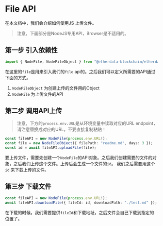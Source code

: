# File API

在本文档中，我们会介绍如何使用JS 上传文件。

> 注意，下面部分是NodeJS专用API，Browser是不适用的。

## 第一步 引入依赖性

```typescript
import { NodeFile, NodeFileObject } from "@etherdata-blockchain/etherdata-sdk-file-node";
```

在这里的`file`是用来引入我们的`file` api的。之后我们可以定义所需要的API通过下面的方式。

1. `NodeFileObject` 为创建上传的文件用的Object
2. `NodeFile` 为上传文件的API

## 第二步 调用API上传

> 注意，下方的`process.env.URL`是从环境变量中读取对应的URL endpoint，请注意替换成对应的URL，不要直接复制粘贴！

```typescript
const fileAPI = new NodeFile(process.env.URL!);
const file = new NodeFileObject({ filePath: "readme.md", days: 3 });
const id = await fileAPI.uploadFile(file);
```

要上传文件，需要先创建一个`NodeFile`的API对象。之后我们创建需要的文件的对象，之后我们上传这个文件。上传后会生成一个文件的`id`。 
我们之后需要用这个`id` 来下载上传的文件。


## 第三步 下载文件

```typescript
const fileAPI = new NodeFile(process.env.URL!);
await fileAPI.downloadFile({ fileId: id, downloadPath: "./test.md" });
```

在下载的时候，我们需要提供`fileId`和下载地址，之后文件会自己下载到指定的位置了。
